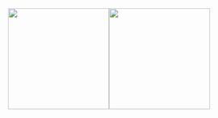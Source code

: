 <div style="display: flex; flex-direction: row; justify-content: center">
  <a>
    <img style="height: 200px" src="https://github-readme-stats.vercel.app/api?username=cmalagacode&show_icons=true&theme=tokyonight&rank_icon=github&hide_title=true" />
  </a>
  <a>
    <img style="height: 200px" src="https://github-readme-stats.vercel.app/api/top-langs/?username=cmalagacode&theme=tokyonight&hide_title=true" />
  </a>
</div>

